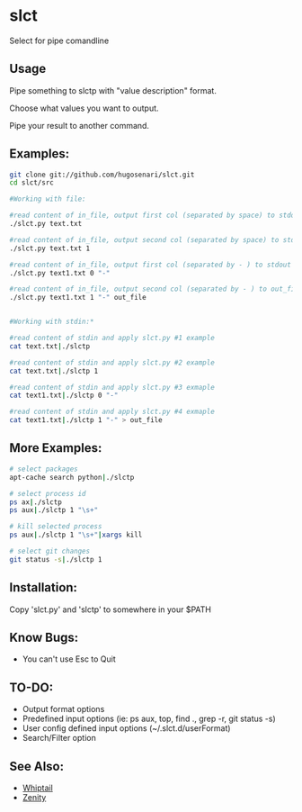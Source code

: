slct
====

Select for pipe comandline



Usage
-----
Pipe something to slctp with "value description" format.

Choose what values you want to output.

Pipe your result to another command.


Examples:
---------

```bash
git clone git://github.com/hugosenari/slct.git
cd slct/src

#Working with file:

#read content of in_file, output first col (separated by space) to stdout
./slct.py text.txt

#read content of in_file, output second col (separated by space) to stdout
./slct.py text.txt 1

#read content of in_file, output first col (separated by - ) to stdout
./slct.py text1.txt 0 "-"

#read content of in_file, output second col (separated by - ) to out_file
./slct.py text1.txt 1 "-" out_file


#Working with stdin:*

#read content of stdin and apply slct.py #1 example
cat text.txt|./slctp

#read content of stdin and apply slct.py #2 example
cat text.txt|./slctp 1

#read content of stdin and apply slct.py #3 exmaple
cat text1.txt|./slctp 0 "-"

#read content of stdin and apply slct.py #4 exmaple
cat text1.txt|./slctp 1 "-" > out_file
```


More Examples:
--------------

```bash
# select packages
apt-cache search python|./slctp

# select process id
ps ax|./slctp
ps aux|./slctp 1 "\s+"

# kill selected process
ps aux|./slctp 1 "\s+"|xargs kill

# select git changes
git status -s|./slctp 1
```


Installation:
-------------

Copy 'slct.py' and 'slctp' to somewhere in your $PATH


Know Bugs:
----------

- You can't use Esc to Quit


TO-DO:
------

- Output format options
- Predefined input options (ie: ps aux, top, find ., grep -r, git status -s)
- User config defined input options (~/.slct.d/userFormat)
- Search/Filter option


See Also:
---------

- [Whiptail](http://en.wikibooks.org/wiki/Bash_Shell_Scripting/Whiptail)
- [Zenity](https://wiki.gnome.org/action/show/Projects/Zenity?action=show&redirect=Zenity)
